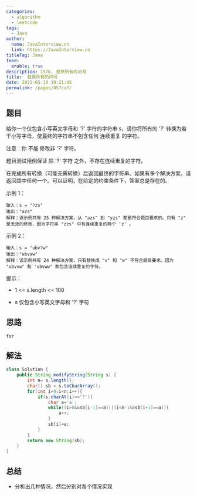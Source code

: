 ```yaml
---
categories: 
  - algorithm
  - leetcode
tags: 
  - Java
author: 
  name: JavaInterview.cn
  link: https://JavaInterview.cn
titleTag: Java
feed: 
  enable: true
description: 1576. 替换所有的问号
title:  替换所有的问号
date: 2025-05-10 10:21:45
permalink: /pages/857caf/
---
```


## 题目

给你一个仅包含小写英文字母和 '?' 字符的字符串 s，请你将所有的 '?' 转换为若干小写字母，使最终的字符串不包含任何 连续重复 的字符。

注意：你 不能 修改非 '?' 字符。

题目测试用例保证 除 '?' 字符 之外，不存在连续重复的字符。

在完成所有转换（可能无需转换）后返回最终的字符串。如果有多个解决方案，请返回其中任何一个。可以证明，在给定的约束条件下，答案总是存在的。



示例 1：

    输入：s = "?zs"
    输出："azs"
    解释：该示例共有 25 种解决方案，从 "azs" 到 "yzs" 都是符合题目要求的。只有 "z" 是无效的修改，因为字符串 "zzs" 中有连续重复的两个 'z' 。
示例 2：

    输入：s = "ubv?w"
    输出："ubvaw"
    解释：该示例共有 24 种解决方案，只有替换成 "v" 和 "w" 不符合题目要求。因为 "ubvvw" 和 "ubvww" 都包含连续重复的字符。


提示：

* 1 <= s.length <= 100

* s 仅包含小写英文字母和 '?' 字符

## 思路

    for

## 解法
```java
class Solution {
    public String modifyString(String s) {
        int n= s.length();
        char[] sb = s.toCharArray();
        for(int i=0;i<n;i++){
            if(s.charAt(i)=='?'){
                char a='a';
                while((i>0&&sb[i-1]==a)||(i<n-1&&sb[i+1]==a)){
                    a++;
                }
                sb[i]=a;
            }
        }
        return new String(sb);
    }
}

```

## 总结

- 分析出几种情况，然后分别对各个情况实现 
